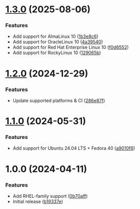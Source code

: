 # [1.3.0](https://github.com/de-it-krachten/ansible-role-apptainer/compare/v1.2.0...v1.3.0) (2025-08-06)


### Features

* Add support for AlmaLinux 10 ([1b3e8c6](https://github.com/de-it-krachten/ansible-role-apptainer/commit/1b3e8c697b344cffd1dbcdba1aa4064a4716d79e))
* Add support for OracleLinux 10 ([4a39540](https://github.com/de-it-krachten/ansible-role-apptainer/commit/4a395402465b49b05fb216f4dd63c9ed311d452e))
* Add support for Red Hat Enterprise Linux 10 ([f0d6552](https://github.com/de-it-krachten/ansible-role-apptainer/commit/f0d655210c5f763a9595668e307e9987d3ca1072))
* Add support for RockyLinux 10 ([129065b](https://github.com/de-it-krachten/ansible-role-apptainer/commit/129065b18d860a442c64073c04460e334caa366e))

# [1.2.0](https://github.com/de-it-krachten/ansible-role-apptainer/compare/v1.1.0...v1.2.0) (2024-12-29)


### Features

* Update supported platforms & CI ([286e87f](https://github.com/de-it-krachten/ansible-role-apptainer/commit/286e87f983572aaff21c3dd28ec50212b48ea50b))

# [1.1.0](https://github.com/de-it-krachten/ansible-role-apptainer/compare/v1.0.0...v1.1.0) (2024-05-31)


### Features

* Add support for Ubuntu 24.04 LTS + Fedora 40 ([a9010f6](https://github.com/de-it-krachten/ansible-role-apptainer/commit/a9010f60f5469c6687c7e1a9eac2ee1781d41011))

# 1.0.0 (2024-04-11)


### Features

* Add RHEL-family support ([0b70aff](https://github.com/de-it-krachten/ansible-role-apptainer/commit/0b70aff44dfab19ee54b1ff04bfeec423d4a91d0))
* Initial release ([b19337e](https://github.com/de-it-krachten/ansible-role-apptainer/commit/b19337ed0c9d97aa346310a2dd0a077c3eed3b64))

